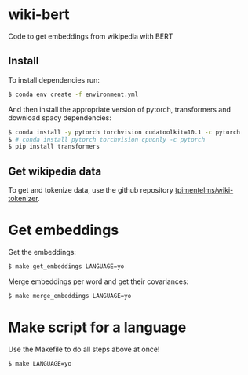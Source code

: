 # wiki-bert
Code to get embeddings from wikipedia with BERT

## Install

To install dependencies run:
```bash
$ conda env create -f environment.yml
```

And then install the appropriate version of pytorch, transformers and download spacy dependencies:
```bash
$ conda install -y pytorch torchvision cudatoolkit=10.1 -c pytorch
$ # conda install pytorch torchvision cpuonly -c pytorch
$ pip install transformers
```

## Get wikipedia data

To get and tokenize data, use the github repository [tpimentelms/wiki-tokenizer](https://github.com/tpimentelms/wiki-tokenizer).

# Get embeddings

Get the embeddings:
```bash
$ make get_embeddings LANGUAGE=yo
```

Merge embeddings per word and get their covariances:
```bash
$ make merge_embeddings LANGUAGE=yo
```

# Make script for a language

Use the Makefile to do all steps above at once!
```bash
$ make LANGUAGE=yo
```
